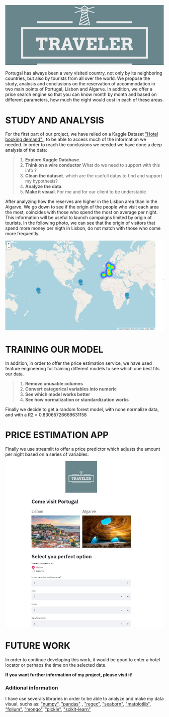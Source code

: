 
![traveler](images/logo_read.png)

Portugal has always been a very visited country, not only by its neighboring countries, but also by tourists from all over the world. 
We propose the study, analysis and conclusions on the reservation of accommodation in two main points of Portugal, Lisbon and Algarve. In addition, we offer a price search engine so that you can know month by month and based on different parameters, how much the night would cost in each of these areas.

# STUDY AND ANALYSIS
For the first part of our project, we have relied on a Kaggle Dataset ["Hotel booking demand"
](https://www.kaggle.com/jessemostipak/hotel-booking-demand?select=hotel_bookings.csv), to be able to access much of the information we needed.
In order to reach the conclusions we needed we have done a deep analysis of the data:
>1. **Explore Kaggle Database**. 
>2. **Think on a wire conductor**  What do we need to support with this info ?
>3. **Clean the dataset**. which are the usefull datas to find and support my hypothesis?
>4. **Analyze the data**. 
>5. **Make it visual**. For me and for our client to be understable

After analyzing how the reserves are higher in the Lisbon area than in the Algarve. We go down to see if the origin of the people who visit each area the most, coincides with those who spend the most on average per night. This information will be useful to launch campaigns limited by origin of tourists.
 In the following photo, we can see that the origin of visitors that spend more money per nigth in Lisbon, do not match with those who come more frequently.

![traveler](images/mapa.JPG)

# TRAINING OUR MODEL
In addition, in order to offer the price estimation service, we have used feature engineering for training different models to see which one best fits our data.

>1. **Remove unusable columns**
>2. **Convert categorical variables into numeric**
>3. **See which model works better**
>4. **See how normalization or standardization works**

Finally we decide to get a random forest model, with none normalize data, and with a R2 = 0.83065726669631158

# PRICE ESTIMATION APP
Finally we use streamlit to offer a price predictor which adjusts the amount per night based on a series of variables:
![traveler](images/Streamlit.JPG)

# FUTURE WORK
In order to continue developing this work, it would be good to enter a hotel locator or perhaps the time on the selected date.

**If you want further information of my project, please visit it!**

### Aditional information
I have use severals libraries in order to be able to analyze and make my data visual, suchs as: ["numpy"](https://numpy.org/), ["pandas"](https://pandas.pydata.org/) , ["regex"](https://regexr.com/), ["seaborn"](https://seaborn.pydata.org/index.html), ["matplotlib"](https://matplotlib.org/), ["folium"](https://python-visualization.github.io/folium/quickstart.html/), ["mongo"](https://docs.mongodb.com/php-library/v1.2/), ["pickle"](https://docs.python.org/3/library/pickle.html),  ["scikit-learn"](https://scikit-learn.org/stable/ )